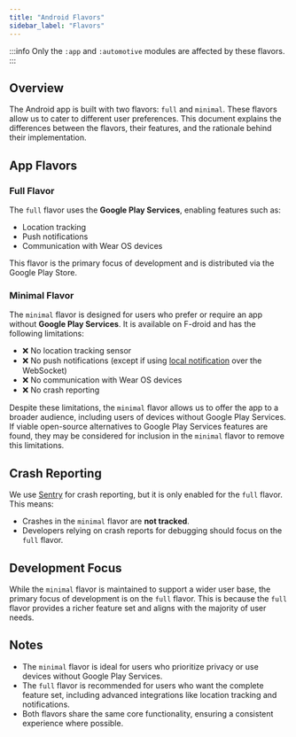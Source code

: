 ```yaml
---
title: "Android Flavors"
sidebar_label: "Flavors"
---
```


:::info
Only the `:app` and `:automotive` modules are affected by these flavors.
:::

## Overview

The Android app is built with two flavors: `full` and `minimal`. These flavors allow us to cater to different user preferences. This document explains the differences between the flavors, their features, and the rationale behind their implementation.

## App Flavors

### Full Flavor

The `full` flavor uses the **Google Play Services**, enabling features such as:

- Location tracking
- Push notifications
- Communication with Wear OS devices

This flavor is the primary focus of development and is distributed via the Google Play Store.

### Minimal Flavor

The `minimal` flavor is designed for users who prefer or require an app without **Google Play Services**. It is available on F-droid and has the following limitations:

- ❌ No location tracking sensor
- ❌ No push notifications (except if using [local notification](https://companion.home-assistant.io/docs/notifications/notification-local#requirements) over the WebSocket)
- ❌ No communication with Wear OS devices
- ❌ No crash reporting

Despite these limitations, the `minimal` flavor allows us to offer the app to a broader audience, including users of devices without Google Play Services. If viable open-source alternatives to Google Play Services features are found, they may be considered for inclusion in the `minimal` flavor to remove this limitations.

## Crash Reporting

We use [Sentry](https://sentry.io) for crash reporting, but it is only enabled for the `full` flavor. This means:

- Crashes in the `minimal` flavor are **not tracked**.
- Developers relying on crash reports for debugging should focus on the `full` flavor.

## Development Focus

While the `minimal` flavor is maintained to support a wider user base, the primary focus of development is on the `full` flavor. This is because the `full` flavor provides a richer feature set and aligns with the majority of user needs.

## Notes

- The `minimal` flavor is ideal for users who prioritize privacy or use devices without Google Play Services.
- The `full` flavor is recommended for users who want the complete feature set, including advanced integrations like location tracking and notifications.
- Both flavors share the same core functionality, ensuring a consistent experience where possible.
